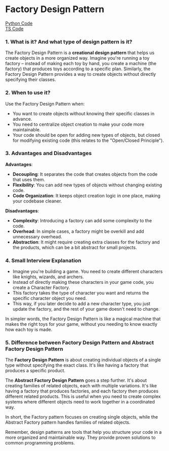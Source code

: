 # Factory Design Pattern

[Python Code](https://github.com/Princeyadav05/low-level-system-design/blob/main/Design%20Patterns/Factory%20Pattern/factory.py) \
[TS Code](https://github.com/Princeyadav05/low-level-system-design/blob/main/Design%20Patterns/Factory%20Pattern/factory.ts)


### 1. What is it? And what type of design pattern is it?
The Factory Design Pattern is a **creational design pattern** that helps us create objects in a more organized way. Imagine you're running a toy factory – instead of making each toy by hand, you create a machine (the factory) that produces toys according to a specific plan. Similarly, the Factory Design Pattern provides a way to create objects without directly specifying their classes.

### 2. When to use it?
Use the Factory Design Pattern when:

- You want to create objects without knowing their specific classes in advance.
- You need to centralize object creation to make your code more maintainable.
- Your code should be open for adding new types of objects, but closed for modifying existing code (this relates to the "Open/Closed Principle").

### 3. Advantages and Disadvantages
**Advantages**:
- **Decoupling**: It separates the code that creates objects from the code that uses them.
- **Flexibility**: You can add new types of objects without changing existing code.
- **Code Organization**: It keeps object creation logic in one place, making your codebase cleaner.

**Disadvantages**:
- **Complexity**: Introducing a factory can add some complexity to the code.
- **Overhead**: In simple cases, a factory might be overkill and add unnecessary overhead.
- **Abstraction**: It might require creating extra classes for the factory and the products, which can be a bit abstract for small projects.

### 4. Small Interview Explanation
- Imagine you're building a game. You need to create different characters like knights, wizards, and archers. 
- Instead of directly making these characters in your game code, you create a Character Factory. 
- This factory takes the type of character you want and returns the specific character object you need. 
- This way, if you later decide to add a new character type, you just update the factory, and the rest of your game doesn't need to change.

In simpler words, the Factory Design Pattern is like a magical machine that makes the right toys for your game, without you needing to know exactly how each toy is made.

### 5. Difference between Factory Design Pattern and Abstract Factory Design Pattern

The **Factory Design Pattern** is about creating individual objects of a single type without specifying the exact class. It's like having a factory that produces a specific product.

The **Abstract Factory Design Pattern** goes a step further. It's about creating families of related objects, each with multiple variations. It's like having a factory that produces factories, and each factory then produces different related products. This is useful when you need to create complex systems where different objects need to work together in a coordinated way.

In short, the Factory pattern focuses on creating single objects, while the Abstract Factory pattern handles families of related objects.

Remember, design patterns are tools that help you structure your code in a more organized and maintainable way. They provide proven solutions to common programming problems.
